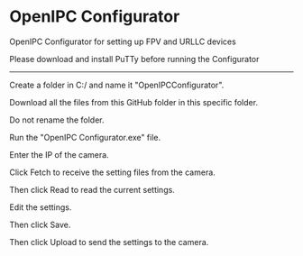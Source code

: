 # OpenIPC Configurator
OpenIPC Configurator for setting up FPV and URLLC devices

Please download and install PuTTy before running the Configurator

---

Create a folder in C:/ and name it "OpenIPCConfigurator".

Download all the files from this GitHub folder in this specific folder.

Do not rename the folder.

Run the "OpenIPC Configurator.exe" file.

Enter the IP of the camera.

Click Fetch to receive the setting files from the camera.

Then click Read to read the current settings.

Edit the settings.

Then click Save.

Then click Upload to send the settings to the camera.
